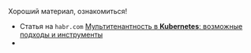 

Хороший материал, ознакомиться!

- Статья на `habr.com`  [Мультитенантность в **Kubernetes**: возможные подходы и инструменты](https://habr.com/ru/companies/chislitellab/articles/925708/)
- 

